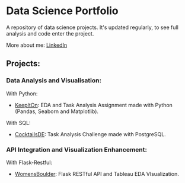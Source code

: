 # Data Science Portfolio

A repository of data science projects. It's updated regularly, to see full analysis and code enter the project.

More about me: [LinkedIn](https://www.linkedin.com/in/nicolecdressler/)

## Projects:

### Data Analysis and Visualisation:

With Python:

* [KeepItOn](https://github.com/ndressler/Data_Science_Portfolio/tree/main/KeepItOn): EDA and Task Analysis Assignment made with Python (Pandas, Seaborn and Matplotlib).

With SQL:

* [CocktailsDE](https://github.com/ndressler/Data_Science_Portfolio/tree/main/Cocktails_SQL_Analysis): Task Analysis Challenge made with PostgreSQL.

### API Integration and Visualization Enhancement:

With Flask-Restful:

* [WomensBoulder](https://github.com/ndressler/Data_Science_Portfolio/tree/main/WomensBoulder): Flask RESTful API and Tableau EDA VIsualization.
